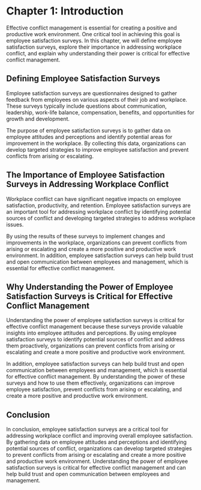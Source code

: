 Chapter 1: Introduction
=======================

Effective conflict management is essential for creating a positive and productive work environment. One critical tool in achieving this goal is employee satisfaction surveys. In this chapter, we will define employee satisfaction surveys, explore their importance in addressing workplace conflict, and explain why understanding their power is critical for effective conflict management.

Defining Employee Satisfaction Surveys
--------------------------------------

Employee satisfaction surveys are questionnaires designed to gather feedback from employees on various aspects of their job and workplace. These surveys typically include questions about communication, leadership, work-life balance, compensation, benefits, and opportunities for growth and development.

The purpose of employee satisfaction surveys is to gather data on employee attitudes and perceptions and identify potential areas for improvement in the workplace. By collecting this data, organizations can develop targeted strategies to improve employee satisfaction and prevent conflicts from arising or escalating.

The Importance of Employee Satisfaction Surveys in Addressing Workplace Conflict
--------------------------------------------------------------------------------

Workplace conflict can have significant negative impacts on employee satisfaction, productivity, and retention. Employee satisfaction surveys are an important tool for addressing workplace conflict by identifying potential sources of conflict and developing targeted strategies to address workplace issues.

By using the results of these surveys to implement changes and improvements in the workplace, organizations can prevent conflicts from arising or escalating and create a more positive and productive work environment. In addition, employee satisfaction surveys can help build trust and open communication between employees and management, which is essential for effective conflict management.

Why Understanding the Power of Employee Satisfaction Surveys is Critical for Effective Conflict Management
----------------------------------------------------------------------------------------------------------

Understanding the power of employee satisfaction surveys is critical for effective conflict management because these surveys provide valuable insights into employee attitudes and perceptions. By using employee satisfaction surveys to identify potential sources of conflict and address them proactively, organizations can prevent conflicts from arising or escalating and create a more positive and productive work environment.

In addition, employee satisfaction surveys can help build trust and open communication between employees and management, which is essential for effective conflict management. By understanding the power of these surveys and how to use them effectively, organizations can improve employee satisfaction, prevent conflicts from arising or escalating, and create a more positive and productive work environment.

Conclusion
----------

In conclusion, employee satisfaction surveys are a critical tool for addressing workplace conflict and improving overall employee satisfaction. By gathering data on employee attitudes and perceptions and identifying potential sources of conflict, organizations can develop targeted strategies to prevent conflicts from arising or escalating and create a more positive and productive work environment. Understanding the power of employee satisfaction surveys is critical for effective conflict management and can help build trust and open communication between employees and management.


